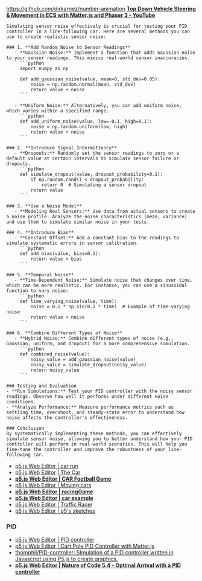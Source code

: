 https://github.com/dirkarnez/number-animation
[**Top Down Vehicle Steering & Movement in ECS with Matter.js and Phaser 3 - YouTube**](https://www.youtube.com/watch?v=BiGps58X1h8)

```
Simulating sensor noise effectively is crucial for testing your PID controller in a line-following car. Here are several methods you can use to create realistic sensor noise:

### 1. **Add Random Noise to Sensor Readings**
   - **Gaussian Noise:** Implement a function that adds Gaussian noise to your sensor readings. This mimics real-world sensor inaccuracies.
     ```python
     import numpy as np

     def add_gaussian_noise(value, mean=0, std_dev=0.05):
         noise = np.random.normal(mean, std_dev)
         return value + noise
     ```

   - **Uniform Noise:** Alternatively, you can add uniform noise, which varies within a specified range.
     ```python
     def add_uniform_noise(value, low=-0.1, high=0.1):
         noise = np.random.uniform(low, high)
         return value + noise
     ```

### 2. **Introduce Signal Intermittency**
   - **Dropouts:** Randomly set the sensor readings to zero or a default value at certain intervals to simulate sensor failure or dropouts.
     ```python
     def simulate_dropout(value, dropout_probability=0.1):
         if np.random.rand() < dropout_probability:
             return 0  # Simulating a sensor dropout
         return value
     ```

### 3. **Use a Noise Model**
   - **Modeling Real Sensors:** Use data from actual sensors to create a noise profile. Analyze the noise characteristics (mean, variance) and use them to simulate similar noise in your tests.

### 4. **Introduce Bias**
   - **Constant Offset:** Add a constant bias to the readings to simulate systematic errors in sensor calibration.
     ```python
     def add_bias(value, bias=0.1):
         return value + bias
     ```

### 5. **Temporal Noise**
   - **Time-Dependent Noise:** Simulate noise that changes over time, which can be more realistic. For instance, you can use a sinusoidal function to vary noise:
     ```python
     def time_varying_noise(value, time):
         noise = 0.1 * np.sin(0.1 * time)  # Example of time-varying noise
         return value + noise
     ```

### 6. **Combine Different Types of Noise**
   - **Hybrid Noise:** Combine different types of noise (e.g., Gaussian, uniform, and dropout) for a more comprehensive simulation.
     ```python
     def combined_noise(value):
         noisy_value = add_gaussian_noise(value)
         noisy_value = simulate_dropout(noisy_value)
         return noisy_value
     ```

### Testing and Evaluation
- **Run Simulations:** Test your PID controller with the noisy sensor readings. Observe how well it performs under different noise conditions.
- **Analyze Performance:** Measure performance metrics such as settling time, overshoot, and steady-state error to understand how noise affects the controller's effectiveness.

### Conclusion
By systematically implementing these methods, you can effectively simulate sensor noise, allowing you to better understand how your PID controller will perform in real-world scenarios. This will help you fine-tune the controller and improve the robustness of your line-following car.
```



- [p5.js Web Editor | car run](https://editor.p5js.org/Rattan_2020/sketches/vml1pvpLM)
- [p5.js Web Editor | The Car](https://editor.p5js.org/McMike/sketches/MdFK7nZaG)
- [**p5.js Web Editor | CAR Football Game**](https://editor.p5js.org/zm1029/sketches/OTTUv_L9P)
- [p5.js Web Editor | Moving cars](https://editor.p5js.org/sa6607/sketches/krZA6Mo8s)
- [**p5.js Web Editor | racingGame**](https://editor.p5js.org/azimovbob/sketches/LkvG5pT5g)
- [**p5.js Web Editor | car example**](https://editor.p5js.org/wcchun/sketches/OsM1uKCA53)
- [p5.js Web Editor | Traffic Racer](https://editor.p5js.org/fathimanaaz/sketches/V2gDkIv_I)
- [p5.js Web Editor | p5's sketches](https://editor.p5js.org/p5/sketches)

### PID
- [p5.js Web Editor | PID controller](https://editor.p5js.org/learodrigo/sketches/T_zlUJh62)
- [p5.js Web Editor | Cart Pole PID Controller with Matter.js](https://editor.p5js.org/codingtrain/sketches/wh-hqBP1E)
- [thomphil/PID-controller: SImulation of a PID controller written in Javascript using P5.js to create graphics.](https://github.com/thomphil/PID-controller)
- [**p5.js Web Editor | Nature of Code 5.4 - Optimal Arrival with a PID controller**](https://editor.p5js.org/DanielL/sketches/3Q_k9lUO8)
